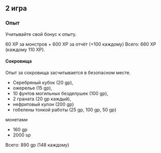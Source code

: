 ## 2 игра

### Опыт

Учитывайте свой бонус к опыту.

60 XP за монстров + 600 XP за отчёт (+100 каждому) Всего: 660 XP (каждому 110 XP).

#### Сокровища

Опыт за сокровища засчитывается в безопасном месте.

- Серебряный кубок (20 gp),
- ожерелье (15 gp),
- 10 фунтов могильных безделушек (100 gp),
- 2 граната (20 gp каждый),
- нефритовый кулон (200 gp)
- гобелены тонкой работы (25 gp, 100 gp, 50 gp)

монетами

- 160 gp
- 2000 sp

Всего: 890 gp (148 каждому)
